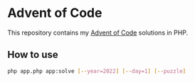 # Advent of Code

This repository contains my [Advent of Code](https://adventofcode.com/) solutions in PHP.

## How to use

```bash
php app.php app:solve [--year=2022] [--day=1] [--puzzle]
```
